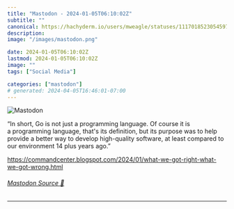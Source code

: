 ```yaml
---
title: "Mastodon - 2024-01-05T06:10:02Z"
subtitle: ""
canonical: https://hachyderm.io/users/mweagle/statuses/111701852305459733
description:
image: "/images/mastodon.png"

date: 2024-01-05T06:10:02Z
lastmod: 2024-01-05T06:10:02Z
image: ""
tags: ["Social Media"]

categories: ["mastodon"]
# generated: 2024-04-05T16:46:01-07:00
---
```

![Mastodon](/images/mastodon.png)

<p>“In short, Go is not just a programming language. Of course it is a programming language, that&#39;s its definition, but its purpose was to help provide a better way to develop high-quality software, at least compared to our environment 14 plus years ago.”</p><p><a href="https://commandcenter.blogspot.com/2024/01/what-we-got-right-what-we-got-wrong.html" target="_blank" rel="nofollow noopener noreferrer" translate="no"><span class="invisible">https://</span><span class="ellipsis">commandcenter.blogspot.com/202</span><span class="invisible">4/01/what-we-got-right-what-we-got-wrong.html</span></a></p>


###### [Mastodon Source 🐘](https://hachyderm.io/@mweagle/111701852305459733)

___
